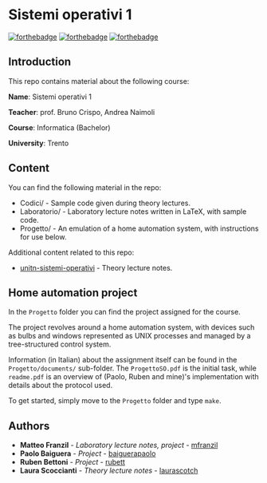 # Sistemi operativi 1

[![forthebadge](https://forthebadge.com/images/badges/made-with-c.svg)](https://forthebadge.com)
[![forthebadge](https://forthebadge.com/images/badges/compatibility-ie-6.svg)](https://forthebadge.com)
[![forthebadge](https://forthebadge.com/images/badges/cc-0.svg)](https://forthebadge.com)

## Introduction

This repo contains material about the following course:

**Name**: Sistemi operativi 1

**Teacher**: prof. Bruno Crispo, Andrea Naimoli

**Course**: Informatica (Bachelor)

**University**: Trento

## Content

You can find the following material in the repo:

* Codici/ - Sample code given during theory lectures.
* Laboratorio/ - Laboratory lecture notes written in LaTeX, with sample code.
* Progetto/ - An emulation of a home automation system, with instructions for use below.

Additional content related to this repo:

* [unitn-sistemi-operativi](https://github.com/laurascotch/unitn-sistemi-operativi) - Theory lecture notes.

## Home automation project

In the `Progetto` folder you can find the project assigned for the course.

The project revolves around a home automation system, with devices such as bulbs and windows represented as UNIX processes and managed by a tree-structured control system. 

Information (in Italian) about the assignment itself can be found in the `Progetto/documents/` sub-folder. The `ProgettoSO.pdf` is the initial task, while `readme.pdf` is an overview of (Paolo, Ruben and mine)'s implementation with details about the protocol used.

To get started, simply move to the `Progetto` folder and type `make`.

## Authors

* **Matteo Franzil** - *Laboratory lecture notes, project* - [mfranzil](https://github.com/mfranzil)
* **Paolo Baiguera** - *Project* - [baiguerapaolo](https://github.com/baiguerapaolo)
* **Ruben Bettoni** - *Project* - [rubett](https://github.com/rubett)
* **Laura Scoccianti** - *Theory lecture notes* - [laurascotch](https://github.com/laurascotch/)
